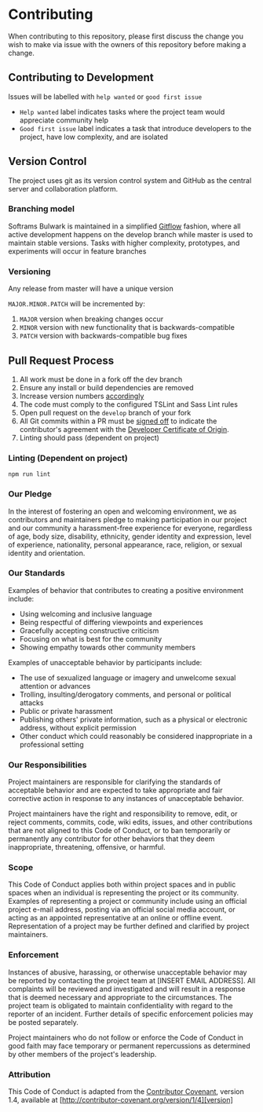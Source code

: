 # Contributing

When contributing to this repository, please first discuss the change you wish to make via issue with the owners of this repository before making a change.

## Contributing to Development

Issues will be labelled with `help wanted` or `good first issue`

- `Help wanted` label indicates tasks where the project team would appreciate community help
- `Good first issue` label indicates a task that introduce developers to the project, have low complexity, and are isolated

## Version Control

The project uses git as its version control system and GitHub as the central server and collaboration platform.

### Branching model

Softrams Bulwark is maintained in a simplified [Gitflow](https://jeffkreeftmeijer.com/git-flow/) fashion, where all active development happens on the develop branch while master is used to maintain stable versions. Tasks with higher complexity, prototypes, and experiments will occur in feature branches

### Versioning

Any release from master will have a unique version

`MAJOR.MINOR.PATCH` will be incremented by:

1. `MAJOR` version when breaking changes occur
2. `MINOR` version with new functionality that is backwards-compatible
3. `PATCH` version with backwards-compatible bug fixes

## Pull Request Process

1. All work must be done in a fork off the dev branch
2. Ensure any install or build dependencies are removed
3. Increase version numbers [accordingly](#versioning)
4. The code must comply to the configured TSLint and Sass Lint rules
5. Open pull request on the `develop` branch of your fork
6. All Git commits within a PR must be
   [signed off](https://git-scm.com/docs/git-commit#Documentation/git-commit.txt--s)
   to indicate the contributor's agreement with the
   [Developer Certificate of Origin](https://developercertificate.org/).
7. Linting should pass (dependent on project)

### Linting (Dependent on project)

```
npm run lint
```

### Our Pledge

In the interest of fostering an open and welcoming environment, we as
contributors and maintainers pledge to making participation in our project and
our community a harassment-free experience for everyone, regardless of age, body
size, disability, ethnicity, gender identity and expression, level of experience,
nationality, personal appearance, race, religion, or sexual identity and
orientation.

### Our Standards

Examples of behavior that contributes to creating a positive environment
include:

- Using welcoming and inclusive language
- Being respectful of differing viewpoints and experiences
- Gracefully accepting constructive criticism
- Focusing on what is best for the community
- Showing empathy towards other community members

Examples of unacceptable behavior by participants include:

- The use of sexualized language or imagery and unwelcome sexual attention or
  advances
- Trolling, insulting/derogatory comments, and personal or political attacks
- Public or private harassment
- Publishing others' private information, such as a physical or electronic
  address, without explicit permission
- Other conduct which could reasonably be considered inappropriate in a
  professional setting

### Our Responsibilities

Project maintainers are responsible for clarifying the standards of acceptable
behavior and are expected to take appropriate and fair corrective action in
response to any instances of unacceptable behavior.

Project maintainers have the right and responsibility to remove, edit, or
reject comments, commits, code, wiki edits, issues, and other contributions
that are not aligned to this Code of Conduct, or to ban temporarily or
permanently any contributor for other behaviors that they deem inappropriate,
threatening, offensive, or harmful.

### Scope

This Code of Conduct applies both within project spaces and in public spaces
when an individual is representing the project or its community. Examples of
representing a project or community include using an official project e-mail
address, posting via an official social media account, or acting as an appointed
representative at an online or offline event. Representation of a project may be
further defined and clarified by project maintainers.

### Enforcement

Instances of abusive, harassing, or otherwise unacceptable behavior may be
reported by contacting the project team at [INSERT EMAIL ADDRESS]. All
complaints will be reviewed and investigated and will result in a response that
is deemed necessary and appropriate to the circumstances. The project team is
obligated to maintain confidentiality with regard to the reporter of an incident.
Further details of specific enforcement policies may be posted separately.

Project maintainers who do not follow or enforce the Code of Conduct in good
faith may face temporary or permanent repercussions as determined by other
members of the project's leadership.

### Attribution

This Code of Conduct is adapted from the [Contributor Covenant][homepage], version 1.4,
available at [http://contributor-covenant.org/version/1/4][version]

[homepage]: http://contributor-covenant.org
[version]: http://contributor-covenant.org/version/1/4/
